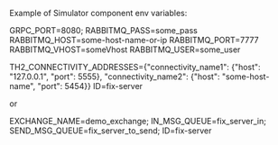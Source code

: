 Example of Simulator component env variables:

GRPC_PORT=8080;
RABBITMQ_PASS=some_pass
RABBITMQ_HOST=some-host-name-or-ip
RABBITMQ_PORT=7777
RABBITMQ_VHOST=someVhost
RABBITMQ_USER=some_user


TH2_CONNECTIVITY_ADDRESSES={"connectivity_name1": {"host": "127.0.0.1", "port": 5555}, "connectivity_name2": {"host": "some-host-name", "port": 5454}}
ID=fix-server

or

EXCHANGE_NAME=demo_exchange;
IN_MSG_QUEUE=fix_server_in;
SEND_MSG_QUEUE=fix_server_to_send;
ID=fix-server